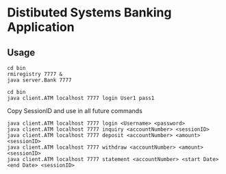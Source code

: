# Distibuted Systems Banking Application

## Usage

```
cd bin
rmiregistry 7777 &
java server.Bank 7777
```

```
cd bin
java client.ATM localhost 7777 login User1 pass1
```

Copy SessionID and use in all future commands

```
java client.ATM localhost 7777 login <Username> <password>
java client.ATM localhost 7777 inquiry <accountNumber> <sessionID>
java client.ATM localhost 7777 deposit <accountNumber> <amount> <sessionID>
java client.ATM localhost 7777 withdraw <accountNumber> <amount> <sessionID>
java client.ATM localhost 7777 statement <accountNumber> <start Date> <end Date> <sessionID>
```

